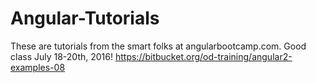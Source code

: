 # Angular-Tutorials
These are tutorials from the smart folks at angularbootcamp.com. Good class July 18-20th, 2016!
https://bitbucket.org/od-training/angular2-examples-08
